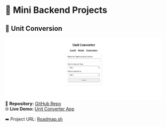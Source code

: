 # 🚀 Mini Backend Projects

## 🔹 Unit Conversion
![alt text](images/image1.png)
🔗 **Repository:** [GitHub Repo](https://github.com/devil-1964/BackendMini/tree/main/UnitConvertor)  
🌐 **Live Demo:** [Unit Converter App](https://backendmini-b39p.onrender.com/length)

➡️ Project URL: [Roadmap.sh](https://roadmap.sh/projects/unit-converter)